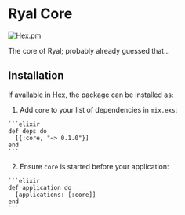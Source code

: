# Ryal Core

[![Hex.pm](https://img.shields.io/hexpm/v/ryal_core.svg)]()

The core of Ryal; probably already guessed that...

## Installation

If [available in Hex](https://hex.pm/docs/publish), the package can be installed as:

  1. Add `core` to your list of dependencies in `mix.exs`:

    ```elixir
    def deps do
      [{:core, "~> 0.1.0"}]
    end
    ```

  2. Ensure `core` is started before your application:

    ```elixir
    def application do
      [applications: [:core]]
    end
    ```

